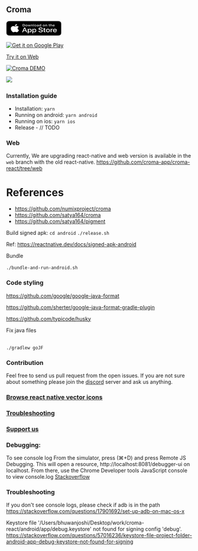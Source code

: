 ## Croma

<a href="https://apps.apple.com/app/croma-palette-manager/id1596763657"><img src='./assets/appstore-download.svg' alt="Download croma on AppStore" width="150" height="40"/></a>

<a href='https://play.google.com/store/apps/details?id=app.croma&pcampaignid=pcampaignidMKT-Other-global-all-co-prtnr-py-PartBadge-Mar2515-1'><img width="140" height="60" alt='Get it on Google Play' src='https://play.google.com/intl/en_us/badges/static/images/badges/en_badge_web_generic.png'/></a>

<a href='https://croma.app'>Try it on Web</a>

[![Croma DEMO](https://img.youtube.com/vi/KqrsdAuvW40/0.jpg)](https://www.youtube.com/watch?v=KqrsdAuvW40)

![](Croma_web.gif)

### Installation guide 
- Installation: `yarn`
- Running on android: `yarn android`
- Running on ios: `yarn ios`
- Release - // TODO

### Web
Currently, We are upgrading react-native and web version is available in the `web` branch with the old react-native.
https://github.com/croma-app/croma-react/tree/web

# References

- https://github.com/numixproject/croma
- https://github.com/satya164/croma
- https://github.com/satya164/pigment


Build signed apk:
`cd android`
`./release.sh`

Ref: https://reactnative.dev/docs/signed-apk-android

Bundle

`./bundle-and-run-android.sh`

### Code styling

https://github.com/google/google-java-format

https://github.com/sherter/google-java-format-gradle-plugin

https://github.com/typicode/husky

Fix java files

```

./gradlew goJF

```
### Contribution
Feel free to send us pull request from the open issues. If you are not sure about something please join the [discord](https://discord.com/invite/ZSBVsBqDtg) server and ask us anything.

### [Browse react native vector icons](https://oblador.github.io/react-native-vector-icons/)

### [Troubleshooting](https://github.com/croma-app/croma-react/wiki/Troubleshooting)

### [Support us](https://www.buymeacoffee.com/kamalkishor1991) 


### Debugging:

To see console log
From the simulator, press (⌘+D) and press Remote JS Debugging. 
This will open a resource, http://localhost:8081/debugger-ui on localhost. 
From there, use the Chrome Developer tools JavaScript console to view console.log
[Stackoverflow](https://stackoverflow.com/questions/30115372/how-to-do-logging-in-react-native)

### Troubleshooting 
If you don't see console logs, please check if adb is in the path
https://stackoverflow.com/questions/17901692/set-up-adb-on-mac-os-x

Keystore file '/Users/bhuwanjoshi/Desktop/work/croma-react/android/app/debug.keystore' not found for signing config 'debug'. 
https://stackoverflow.com/questions/57016236/keystore-file-project-folder-android-app-debug-keystore-not-found-for-signing
